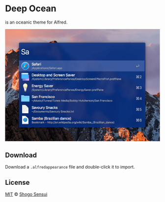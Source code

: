 # Deep Ocean

is an oceanic theme for Alfred.

![Demo](demo.png)

## Download

Download a `.alfredappearance` file and double-click it to import.

## License

[MIT](https://1000ch.mit-license.org) © [Shogo Sensui](https://github.com/1000ch)

